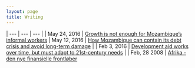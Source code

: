```yaml
---
layout: page
title: Writing
---
```


| --- | --- | --- |
| May 24, 2016 | [Growth is not enough for Mozambique’s informal workers](https://blogs.worldbank.org/jobs/growth-not-enough-mozambique-s-informal-workers) | 
May 12, 2016 | [How Mozambique can contain its debt crisis and avoid long-term damage](https://theconversation.com/how-mozambique-can-contain-its-debt-crisis-and-avoid-long-term-damage-59180) | 
| Feb 3, 2016 | [Development aid works over time, but must adapt to 21st-century needs](https://theconversation.com/development-aid-works-over-time-but-must-adapt-to-21st-century-needs-52910) | 
| Feb, 28 2008 | [Afrika - den nye finansielle frontløber](https://www.information.dk/udland/2008/02/afrika-nye-finansielle-frontloeber)
